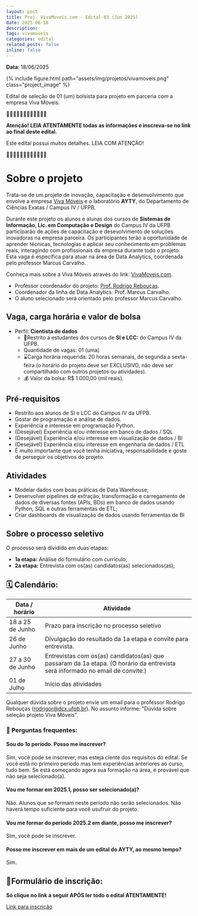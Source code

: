 ```yaml
---
layout: post
title: Proj. VivaMoveis.com - Edital-03 (Jun 2025)
date: 2025-06-18
description: 
tags: vivamoveis
categories: edital
related_posts: false
inline: false
---
```


**Data**: 18/06/2025


{% include figure.html path="assets/img/projetos/vivamoveis.png" class="project_image" %}

Edital de seleção de 01 (um) bolsista para projeto em parceria com a empresa Viva Móveis.

🚨🚨🚨🚨🚨🚨🚨🚨🚨🚨🚨🚨 

**Atenção! LEIA ATENTAMENTE todas as informações e inscreva-se no link
ao final deste edital.**

Este edital possui muitos detalhes. LEIA COM ATENÇÃO!

🚨🚨🚨🚨🚨🚨🚨🚨🚨🚨🚨🚨 

# Sobre o projeto

Trata-se de um projeto de inovação, capacitação e desenvolvimento que
envolve a empresa [Viva Móveis](https://vivamoveis.com) e o laboratório **AYTY**, do Departamento
de Ciências Exatas / Campus IV / UFPB.

Durante este projeto os alunos e alunas dos cursos de **Sistemas de Informação, Lic. em Computação e Design** do Campus IV da UFPB participarão de ações de capacitação e desevolvimento de soluções inovadoras na empresa parceira. Os participantes terão a oportunidade de aprender técnicas, tecnologias e aplicar seu conhecimento em problemas reais, interagindo com profissionais da empresa durante todo o projeto.
Esta vaga é específica para atuar na área de Data Analytics, coordenada pelo professor Marcus Carvalho.

Conheça mais sobre a Viva Móveis através do link: [VivaMoveis.com](https://vivamoveis.com).

* Professor coordenador do projeto: [Prof. Rodrigo Rebouças](/equipe/professores/rodrigor/).
* Coordenador da linha de Data Analytics: Prof. Marcus Carvalho.
* O aluno selecionado será orientado pelo professor Marcus Carvalho.

## Vaga, carga horária e valor de bolsa

- Perfil: **Cientista de dados**
    -   🎯Restrito a estudantes dos cursos de **SI e LCC:** do Campus IV da UFPB.
    -   Quantidade de vagas: 01 (uma)
    -   ⌛️Carga horária requerida: 20 horas semanais, de segunda a
        sexta-feira (o horário do projeto deve ser EXCLUSIVO, não deve
        ser compartilhado com outros projetos ou atividades).
    -   💰 Valor da bolsa: R$ 1.000,00 (mil reais).


## Pré-requisitos

- Restrito aos alunos de SI e LCC do Campus IV da UFPB.
- Gostar de programação e análise de dados.
- Experiência e interesse em programação Python.
- (Desejável) Experiência e/ou interesse em banco de dados / SQL
- (Desejável) Experiência e/ou interesse em visualização de dados / BI
- (Desejável) Experiência e/ou interesse em engenharia de dados / ETL
- É muito importante que você tenha iniciativa, responsabilidade e goste de perseguir os objetivos do projeto.


## Atividades

- Modelar dados com boas práticas de Data Warehouse;
- Desenvolver pipelines de extração, transformação e carregamento de dados de diversas fontes (APIs, BDs) em banco de dados usando Python, SQL e outras ferramentas de ETL;
- Criar dashboards de visualização de dados usando ferramentas de BI

## Sobre o processo seletivo

O processo será dividido em duas etapas:

- **1a etapa:** Análise do formulário com currículo;
- **2a etapa:** Entrevista com os(as) candidatos(as) selecionados(as);

## 🗓️ Calendário:

| Data / horário            | Atividade                                                      |
|---------------------------|----------------------------------------------------------------|
| 18 a 25 de Junho | Prazo para inscrição no processo seletivo |
| 26 de Junho | Divulgação do resultado da 1a etapa e convite para entrevista. |
| 27 a 30 de Junho | Entrevistas com os(as) candidatos(as) que passaram da 1a etapa. (O horário da entrevista será informado no email de convite.) |
| 01 de Julho | Início das atividades |

Qualquer dúvida sobre o projeto envie um email para o professor Rodrigo Rebouças (rodrigor@dcx.ufpb.br). No assunto informe: "Dúvida sobre seleção projeto Viva Móveis".


### 🤔 Perguntas frequentes:

#### Sou do 1o período. Posso me inscrever?
Sim, você pode se inscrever, mas esteja ciente dos requisitos do edital. Se você está no primeiro período mas tem experiências anteriores ao curso, tudo bem. Se está começando agora sua formação na área, é provável que não seja selecionado(a).

#### Vou me formar em 2025.1, posso ser selecionado(a)?
Não. Alunos que se formam neste período não serão selecionados. Não haverá tempo suficiente para você usufruir do projeto.

#### Vou me formar do período 2025.2 em diante, posso me inscrever?
Sim, você pode se inscrever.

#### Posso me inscrever em mais de um edital do AYTY, ao mesmo tempo?
Sim.

## 📝Formulário de inscrição:

**Só clique no link a seguir APÓS ler todo o edital ATENTAMENTE!**

[Link para inscrição](https://forms.gle/nB44j2M8ZCA6r8bj6)
